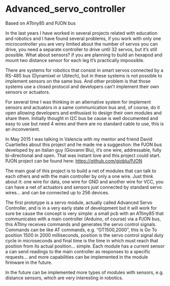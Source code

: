 # Advanced_servo_controller
Based on ATtiny85 and PJON bus

In the last years I have worked in several projects related with education and robotics 
and I have found several problems, if you work with only one microcontroller you are very 
limited about the number of servos you can drive, you need a separate controller to 
drive until 32 servos, but it’s still possible. What about sensors? if you are planning 
to build an hexapod and mount two distance sensor for each leg It’s practically impossible.

There are systems for robotics that consist in smart servos connected by a RS-485 bus 
(Dynamixel or Ubtech), but in these systems is not possible to implement sensors on the 
same bus. And other problem is that those systems use a closed protocol and developers 
can’t implement their own sensors or actuators.

For several time I was thinking in an alternative system for implement sensors and actuators 
in a same communication bus and, of course, do it open allowing developers and enthusiast to 
design their own modules and share them. Initially thought in I2C bus be cause is well 
documented and easy to use but need 4 wires and there are no standard cable to use, this 
is an inconvenient.

In May 2015 I was talking in Valencia with my mentor and friend David Cuartielles about 
this project and he made me a suggestion: the PJON bus developed by an italian guy 
(Giovanni Blu), it’s one wire, addressable, fully bi-directional and open. That was 
instant love and this project could start.
PJON project can be found here: https://github.com/gioblu/PJON

The main goal of this project is to build a net of modules that can talk to each others
and with the main controller by only a one wire. Just think about it: one wire for data, 
one wire for GND and another wire for VCC, you can have a net of actuators and sensors 
just connected by standard servo wires… and can be connected up to 256 devices.

The first prototype is a servo module, actually called Advanced Servo Controller, and 
is in a very early state of development but it will work for sure be cause the concept 
is very simple: a small pcb with an ATtiny85 that communicates with a main controller 
(Arduino, of course) via a PJON bus, this ATtiny receives commands and generates the 
servo control signals. Commands can be like AT commands, e.g. “GT1500,2000”, this is 
Go To position 1500 in 2000 milliseconds, position is the servo control signal duty 
cycle in microseconds and final time is the time in which must reach that position 
from its actual position… simple. Each module has a current sensor a can send readings 
to the main controller as responses to a specific requests… and more capabilities can 
be implemented in the module firmware in the future.

In the future can be implemented more types of modules with sensors, e.g. distance sensors, 
which are very interesting in robotics. 